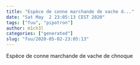 ```yaml
---
title: "Espèce de conne marchande de vache d..."
date: "Sat May  2 23:05:13 CEST 2020"
tags: ["fuu", "pipotron"]
author: m1ch3l
categories: ["generated"]
slug: "fuu/2020-05-02-23:05:13"
---
```


Espèce de conne marchande de vache de chnoque
